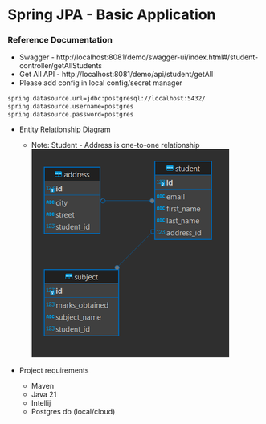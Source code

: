# Spring JPA - Basic Application

### Reference Documentation

* Swagger - http://localhost:8081/demo/swagger-ui/index.html#/student-controller/getAllStudents
* Get All API - http://localhost:8081/demo/api/student/getAll
* Please add config in local config/secret manager

````
spring.datasource.url=jdbc:postgresql://localhost:5432/
spring.datasource.username=postgres
spring.datasource.password=postgres
````

* Entity Relationship Diagram
    * Note: Student - Address is one-to-one relationship
      ![img.png](img.png)

* Project requirements
    * Maven
    * Java 21
    * Intellij
    * Postgres db (local/cloud)